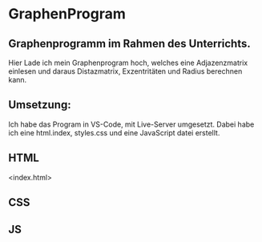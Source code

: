 # GraphenProgram
## Graphenprogramm im Rahmen des Unterrichts.

Hier Lade ich mein Graphenprogram hoch, welches eine Adjazenzmatrix einlesen und daraus Distazmatrix, Exzentritäten und Radius berechnen kann.

## Umsetzung:
Ich habe das Program in VS-Code, mit Live-Server umgesetzt.
Dabei habe ich eine html.index, styles.css und eine JavaScript datei erstellt.

## HTML
<index.html>

## CSS
## JS



